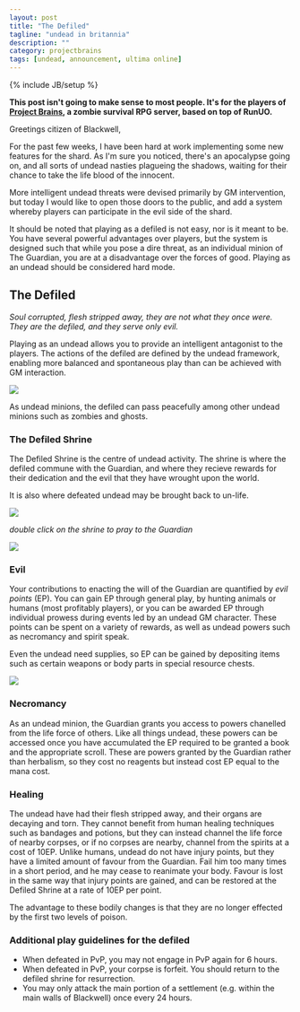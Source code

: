 ```yaml
---
layout: post
title: "The Defiled"
tagline: "undead in britannia"
description: ""
category: projectbrains
tags: [undead, announcement, ultima online]
---
```

{% include JB/setup %}

**This post isn't going to make sense to most people. It's for the players of [Project Brains](https://github.com/jsrn/ZUOmbies), a zombie survival RPG server, based on top of RunUO.**

Greetings citizen of Blackwell,

For the past few weeks, I have been hard at work implementing some new features for the shard. As I'm sure you noticed, there's an apocalypse going on, and all sorts of undead nasties plagueing the shadows, waiting for their chance to take the life blood of the innocent.

More intelligent undead threats were devised primarily by GM intervention, but today I would like to open those doors to the public, and add a system whereby players can participate in the evil side of the shard.

It should be noted that playing as a defiled is not easy, nor is it meant to be. You have several powerful advantages over players, but the system is designed such that while you pose a dire threat, as an individual minion of The Guardian, you are at a disadvantage over the forces of good. Playing as an undead should be considered hard mode.

## The Defiled

*Soul corrupted, flesh stripped away, they are not what they once were. They are the defiled, and they serve only evil.*

Playing as an undead allows you to provide an intelligent antagonist to the players. The actions of the defiled are defined by the undead framework, enabling more balanced and spontaneous play than can be achieved with GM interaction.

<img src="https://dl.dropboxusercontent.com/u/11252267/Images/UO/ProjectBrains/DefiledAnnouncement/1.PNG">


As undead minions, the defiled can pass peacefully among other undead minions such as zombies and ghosts.

### The Defiled Shrine

The Defiled Shrine is the centre of undead activity. The shrine is where the defiled commune with the Guardian, and where they recieve rewards for their dedication and the evil that they have wrought upon the world.

It is also where defeated undead may be brought back to un-life.

<img src="https://dl.dropboxusercontent.com/u/11252267/Images/UO/ProjectBrains/DefiledAnnouncement/2.PNG">


*double click on the shrine to pray to the Guardian*

<img src="https://dl.dropboxusercontent.com/u/11252267/Images/UO/ProjectBrains/DefiledAnnouncement/4.PNG">

### Evil

Your contributions to enacting the will of the Guardian are quantified by *evil points* (EP). You can gain EP through general play, by hunting animals or humans (most profitably players), or you can be awarded EP through individual prowess during events led by an undead GM character. These points can be spent on a variety of rewards, as well as undead powers such as necromancy and spirit speak.

Even the undead need supplies, so EP can be gained by depositing items such as certain weapons or body parts in special resource chests.

<img src="https://dl.dropboxusercontent.com/u/11252267/Images/UO/ProjectBrains/DefiledAnnouncement/3.PNG">

### Necromancy

As an undead minion, the Guardian grants you access to powers chanelled from the life force of others. Like all things undead, these powers can be accessed once you have accumulated the EP required to be granted a book and the appropriate scroll. These are powers granted by the Guardian rather than herbalism, so they cost no reagents but instead cost EP equal to the mana cost.

### Healing

The undead have had their flesh stripped away, and their organs are decaying and torn. They cannot benefit from human healing techniques such as bandages and potions, but they can instead channel the life force of nearby corpses, or if no corpses are nearby, channel from the spirits at a cost of 10EP. Unlike humans, undead do not have injury points, but they have a limited amount of favour from the Guardian. Fail him too many times in a short period, and he may cease to reanimate your body. Favour is lost in the same way that injury points are gained, and can be restored at the Defiled Shrine at a rate of 10EP per point.

The advantage to these bodily changes is that they are no longer effected by the first two levels of poison.

### Additional play guidelines for the defiled

* When defeated in PvP, you may not engage in PvP again for 6 hours.
* When defeated in PvP, your corpse is forfeit. You should return to the defiled shrine for resurrection.
* You may only attack the main portion of a settlement (e.g. within the main walls of Blackwell) once every 24 hours.